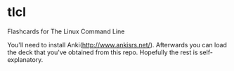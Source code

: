 tlcl
====

Flashcards for The Linux Command Line

You'll need to install Anki(http://www.ankisrs.net/). Afterwards you can load the deck that you've obtained from this repo. Hopefully the rest is self-explanatory.
